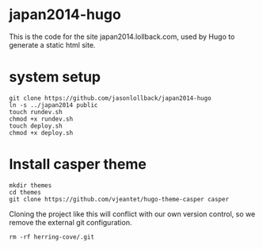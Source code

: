 # japan2014-hugo
This is the code for the site japan2014.lollback.com, used by Hugo to generate a static html site.

# system setup
```
git clone https://github.com/jasonlollback/japan2014-hugo
ln -s ../japan2014 public
touch rundev.sh
chmod +x rundev.sh
touch deploy.sh
chmod +x deploy.sh
```

# Install casper theme
```
mkdir themes
cd themes
git clone https://github.com/vjeantet/hugo-theme-casper casper
```

Cloning the project like this will conflict with our own version control, so we remove the external git configuration.

```
rm -rf herring-cove/.git
``` 